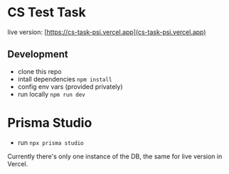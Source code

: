 # CS Test Task
live version: [https://cs-task-psi.vercel.app](cs-task-psi.vercel.app)

## Development

- clone this repo
- intall dependencies `npm install`
- config env vars (provided privately)
- run locally `npm run dev`

# Prisma Studio
- run `npx prisma studio`

Currently there's only one instance of the DB, the same for live version in Vercel.